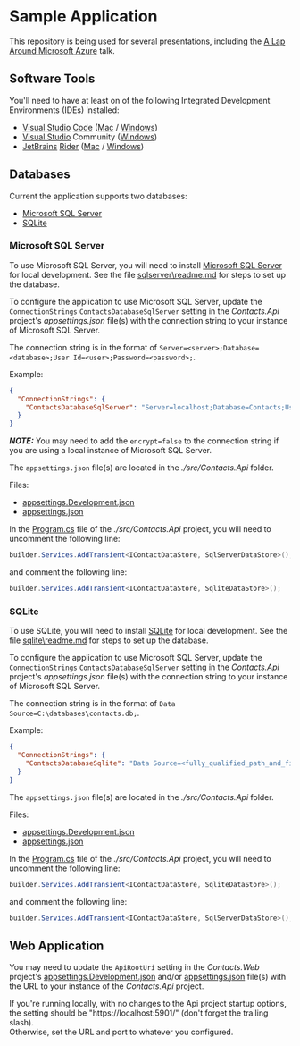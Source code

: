 # Sample Application

This repository is being used for several presentations, including the [A Lap Around Microsoft Azure](https://www.josephguadagno.net/presentations/a-lap-around-microsoft-azure) talk.

## Software Tools

You'll need to have at least on of the following Integrated Development Environments (IDEs) installed:

* [Visual Studio](https://visualstudio.microsoft.com/) [Code](https://code.visualstudio.com/?wt.mc_id=DX_841432) ([Mac](https://code.visualstudio.com/docs/?dv=osx) / [Windows](https://code.visualstudio.com/?wt.mc_id=DX_841432#))
* [Visual Studio](https://visualstudio.microsoft.com/) Community ([Windows](https://visualstudio.microsoft.com/thank-you-downloading-visual-studio/?sku=Community&rel=16))
* [JetBrains](https://www.jetbrains.com/) [Rider](https://www.jetbrains.com/rider/) ([Mac](https://www.jetbrains.com/rider/download/download-thanks.html/) / [Windows](https://www.jetbrains.com/rider/download/download-thanks.html))

## Databases

Current the application supports two databases:

* [Microsoft SQL Server](#microsoft-sql-server)
* [SQLite](#sqlite)

### Microsoft SQL Server

To use Microsoft SQL Server, you will need to install [Microsoft SQL Server](https://www.microsoft.com/en-us/sql-server/sql-server-downloads) for local development.
See the file [sqlserver\readme.md](./sqlserver/readme.md) for steps to set up the database.

To configure the application to use Microsoft SQL Server,
update the `ConnectionStrings` `ContactsDatabaseSqlServer` setting in the *Contacts.Api* project's *appsettings.json* file(s) with the connection string to your instance of Microsoft SQL Server.

The connection string is in the format of `Server=<server>;Database=<database>;User Id=<user>;Password=<password>;`.

Example:

```json
{
  "ConnectionStrings": {
    "ContactsDatabaseSqlServer": "Server=localhost;Database=Contacts;User Id=contacts_user;Password=Password123!;"
  }
}
```

***NOTE:*** You may need to add the `encrypt=false` to the connection string if you are using a local instance of Microsoft SQL Server.

The `appsettings.json` file(s) are located in the *./src/Contacts.Api* folder.

Files:

* [appsettings.Development.json](./src/Contacts.Api/appsettings.Development.json)
* [appsettings.json](./src/Contacts.Api/appsettings.json)

In the [Program.cs](./src/Contacts.Api/Program.cs) file of the *./src/Contacts.Api* project, you will need to uncomment the following line:

```csharp
builder.Services.AddTransient<IContactDataStore, SqlServerDataStore>();
```

and comment the following line:

```csharp
builder.Services.AddTransient<IContactDataStore, SqliteDataStore>();
```

### SQLite

To use SQLite, you will need to install [SQLite](https://www.sqlite.org/index.html) for local development. See the file [sqlite\readme.md](./sqlite/readme.md) for steps to set up the database.

To configure the application to use Microsoft SQL Server,
update the `ConnectionStrings` `ContactsDatabaseSqlServer` setting in the *Contacts.Api* project's *appsettings.json* file(s) with the connection string to your instance of Microsoft SQL Server.

The connection string is in the format of `Data Source=C:\databases\contacts.db;`.

Example:

```json
{
  "ConnectionStrings": {
    "ContactsDatabaseSqlite": "Data Source=<fully_qualified_path_and_filename>;"
  }
}
```

The `appsettings.json` file(s) are located in the *./src/Contacts.Api* folder.

Files:

* [appsettings.Development.json](./src/Contacts.Api/appsettings.Development.json)
* [appsettings.json](./src/Contacts.Api/appsettings.json)

In the [Program.cs](./src/Contacts.Api/Program.cs) file of the *./src/Contacts.Api* project, you will need to uncomment the following line:

```csharp
builder.Services.AddTransient<IContactDataStore, SqliteDataStore>();
```

and comment the following line:

```csharp
builder.Services.AddTransient<IContactDataStore, SqlServerDataStore>();
```
## Web Application

You may need to update the `ApiRootUri` setting in the *Contacts.Web* project's [appsettings.Development.json](./src/Contacts.WebUi/appsettings.Development.json) and/or [appsettings.json](./src/Contacts.WebUi/appsettings.json) file(s) with the URL to your instance of the *Contacts.Api* project.

If you're running locally, with no changes to the Api project startup options,
the setting should be "https://localhost:5901/" (don't forget the trailing slash).  
Otherwise, set the URL and port to whatever you configured.